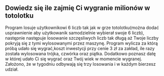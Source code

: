 ## Dowiedz się ile zajmię Ci wygranie milionów w totolotku

Program losuje użytkownikowi 6 liczb tak jak w grze totolotku(można dodać usprawnienie aby użytkowanik samodzielnie wybierał swoje 6 liczb), następnie następuje losowanie szczęsliwych liczb tak długą aż Twoje liczby pokryją się z tymi wylosowanymi przez maszynę. Program wylicza za którą próbą udało się wygrać,koszt inwestycji przy cenie 3 zł za zakład, ile razy została wylosowana trójka, czwórka oraz piątka. Dodatkowo poznasz datę w której udało Ci się wygrać oraz Twój wiek w momencie wygranej.
Założono, że w tygodniu odbywają się trzy losowania i w każdym bierzesz udział. 